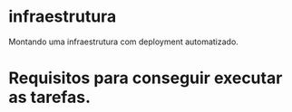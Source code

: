 # infraestrutura
Montando uma infraestrutura com deployment automatizado.

# Requisitos para conseguir executar as tarefas.
